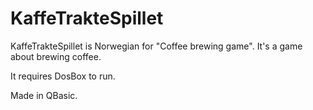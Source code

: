 # KaffeTrakteSpillet

KaffeTrakteSpillet is Norwegian for "Coffee brewing game". It's a game about brewing coffee.

It requires DosBox to run. 

Made in QBasic.
